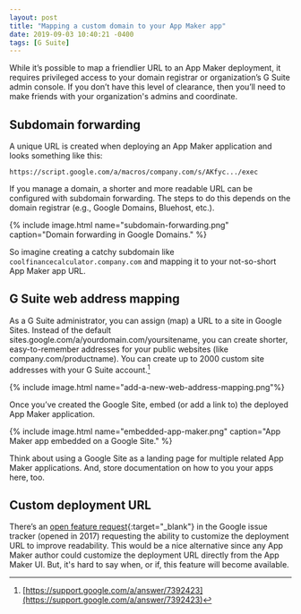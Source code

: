 ```yaml
---
layout: post
title: "Mapping a custom domain to your App Maker app"
date: 2019-09-03 10:40:21 -0400
tags: [G Suite]
---
```

While it’s possible to map a friendlier URL to an App Maker deployment, it requires privileged access to your domain registrar or organization’s G Suite admin console. If you don’t have this level of clearance, then you’ll need to make friends with your organization's admins and coordinate.

## Subdomain forwarding

A unique URL is created when deploying an App Maker application and looks something like this:

```
https://script.google.com/a/macros/company.com/s/AKfyc.../exec
```

If you manage a domain, a shorter and more readable URL can be configured with subdomain forwarding. The steps to do this depends on the domain registrar (e.g., Google Domains, Bluehost, etc.).

{% include image.html name="subdomain-forwarding.png" caption="Domain forwarding in Google Domains." %}

So imagine creating a catchy subdomain like `coolfinancecalculator.company.com` and mapping it to your not-so-short App Maker app URL.

## G Suite web address mapping

As a G Suite administrator, you can assign (map) a URL to a site in Google Sites. Instead of the default sites.google.com/a/yourdomain.com/yoursitename, you can create shorter, easy-to-remember addresses for your public websites (like company.com/productname). You can create up to 2000 custom site addresses with your G Suite account.[^1]

{% include image.html name="add-a-new-web-address-mapping.png"%}

Once you’ve created the Google Site, embed (or add a link to) the deployed App Maker application.

{% include image.html name="embedded-app-maker.png" caption="App Maker app embedded on a Google Site." %}

Think about using a Google Site as a landing page for multiple related App Maker applications. And, store documentation on how to you your apps here, too.

## Custom deployment URL

There’s an [open feature request](https://issuetracker.google.com/issues/63382989){:target="_blank"} in the Google issue tracker (opened in 2017) requesting the ability to customize the deployment URL to improve readability. This would be a nice alternative since any App Maker author could customize the deployment URL directly from the App Maker UI. But, it's hard to say when, or if, this feature will become available. 


[^1]: [https://support.google.com/a/answer/7392423](https://support.google.com/a/answer/7392423)
